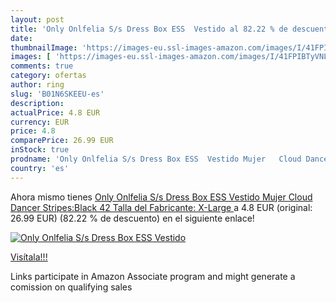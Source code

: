 ```yaml
---
layout: post
title: 'Only Onlfelia S/s Dress Box ESS  Vestido al 82.22 % de descuento'
date: 
thumbnailImage: 'https://images-eu.ssl-images-amazon.com/images/I/41FPIBTyVNL._SL200_.jpg'
images: [ 'https://images-eu.ssl-images-amazon.com/images/I/41FPIBTyVNL._SL200_.jpg' ]
comments: true
category: ofertas
author: ring
slug: 'B01N6SKEEU-es'
description:
actualPrice: 4.8 EUR
currency: EUR
price: 4.8
comparePrice: 26.99 EUR
inStock: true
prodname: 'Only Onlfelia S/s Dress Box ESS  Vestido Mujer   Cloud Dancer Stripes:Black   42  Talla del Fabricante: X-Large '
country: 'es'
---
```


Ahora mismo tienes [Only Onlfelia S/s Dress Box ESS  Vestido Mujer   Cloud Dancer Stripes:Black   42  Talla del Fabricante: X-Large ](https://www.amazon.es/dp/B01N6SKEEU/?tag=tolees-21) a 4.8 EUR (original: 26.99 EUR) (82.22 %  de descuento) en el siguiente enlace!

[![Only Onlfelia S/s Dress Box ESS  Vestido](https://images-eu.ssl-images-amazon.com/images/I/41FPIBTyVNL._SL200_.jpg)](https://www.amazon.es/dp/B01N6SKEEU/?tag=tolees-21)

[Visítala!!!](https://www.amazon.es/dp/B01N6SKEEU/?tag=tolees-21)

Links participate in Amazon Associate program and might generate a comission on qualifying sales
